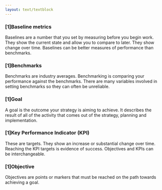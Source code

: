 ```yaml
---
layout: text/textblock
---
```


### [1]Baseline metrics

Baselines are a number that you set by measuring before you begin work. They show the current state and allow you to compare to later. They show change over time. Baselines can be better measures of performance than benchmarks. 

### [1]Benchmarks

Benchmarks are industry averages. Benchmarking is comparing your performance against the benchmarks. There are many variables involved in setting benchmarks so they can often be unreliable.

### [1]Goal

A goal is the outcome your strategy is aiming to achieve. It describes the result of all of the activity that comes out of the strategy, planning and implementation.

### [1]Key Performance Indicator (KPI)

These are targets. They show an increase or substantial change over time. Reaching the KPI targets is evidence of success. Objectives and KPIs can be interchangeable.

### [1]Objective

Objectives are points or markers that must be reached on the path towards achieving a goal.

